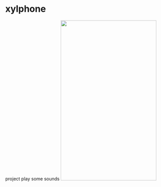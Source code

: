# xylphone

project play some sounds
<img src = "https://user-images.githubusercontent.com/33738946/83097074-8041cd00-a0a7-11ea-8808-99aab55187ca.png" width = 300 height = 500>
